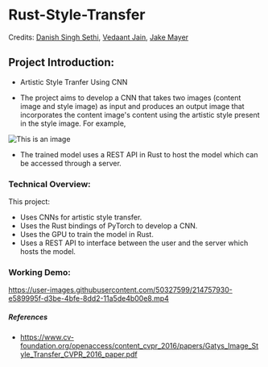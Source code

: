 # Rust-Style-Transfer

Credits: <a href="https://github.com/DSS3113">Danish Singh Sethi</a>, <a href="https://github.com/ethvedbitdesjan">Vedaant Jain</a>, <a href="https://github.com/henopied">Jake Mayer</a>

## Project Introduction: 

- Artistic Style Tranfer Using CNN

- The project aims to develop a CNN that takes two images (content image and style image) as input and produces an output image that incorporates the content image's content using the artistic style present in the style image. For example,

![This is an image](https://2.bp.blogspot.com/-kV4SKTFlWQk/WA6n82yFFJI/AAAAAAAABWY/9GcePSQZ7qcY95b7zVnCBR4ABWR7K2o4gCLcB/s1600/image04.png)

- The trained model uses a REST API in Rust to host the model which can be accessed through a server.

### Technical Overview:
This project:
- Uses CNNs for artistic style transfer.
- Uses the Rust bindings of PyTorch to develop a CNN.
- Uses the GPU to train the model in Rust.
- Uses a REST API to interface between the user and the server which hosts the model.

### Working Demo:


https://user-images.githubusercontent.com/50327599/214757930-e589995f-d3be-4bfe-8dd2-11a5de4b00e8.mp4



##### References
- https://www.cv-foundation.org/openaccess/content_cvpr_2016/papers/Gatys_Image_Style_Transfer_CVPR_2016_paper.pdf
